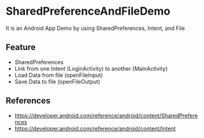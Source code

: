 # SharedPreferenceAndFileDemo
It is an Android App Demo by using SharedPreferences, Intent, and File

## Feature
- SharedPreferences
- Link from one Intent (LoginActivity) to another (MainActivity)
- Load Data from file (openFileInput)
- Save Data to file (openFileOutput)

## References
- https://developer.android.com/reference/android/content/SharedPreferences
- https://developer.android.com/reference/android/content/Intent
